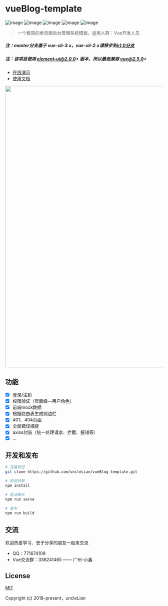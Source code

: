# vueBlog-template

![image](https://img.shields.io/badge/vue-2.5.17-blue.svg)
![image](https://img.shields.io/badge/vue--router-3.0.1-blue.svg)
![image](https://img.shields.io/badge/vuex-3.0.1-blue.svg)
![image](https://img.shields.io/badge/element--ui-2.4.7-blue.svg)
![image](https://img.shields.io/badge/vue--cli-3.x-green.svg)

> 一个极简的单页面后台管理系统模板。适用人群：Vue开发人员

##### 注：master分支基于 vue-cli-3.x，vue-cli-2.x请移步到[v1.0分支](https://github.com/uncleLian/vueBlog-template/tree/v1.0)

##### 注：该项目使用 element-ui@2.0.0+ 版本，所以最低兼容 vue@2.5.0+

- [在线演示](http://template.liansixin.win)
- [使用文档](http://liansixin.win/vue-blog-book)

<img src="https://github.com/uncleLian/vue-blog/raw/master/screenshots/vueBlog-template.png" width="900px" style="max-width: 100%;"/>

## 功能
- [x] 登录/注销
- [x] 权限验证（页面级—用户角色）
- [x] 前端mock数据
- [x] 根据路由表生成侧边栏
- [x] 401、404页面
- [x] 全局错误捕捉
- [x] axios封装（统一处理请求、拦截、报错等）
- [x] ...

## 开发和发布
```bash
# 克隆项目
git clone https://github.com/uncleLian/vueBlog-template.git

# 安装依赖
npm install

# 启动服务
npm run serve

# 发布
npm run build
```

## 交流
欢迎热爱学习、忠于分享的朋友一起来交流
- QQ：771674109
- Vue交流群：338241465 —— 广州-小鑫

## License
[MIT](http://opensource.org/licenses/MIT)

Copyright (c) 2018-present，uncleLian
